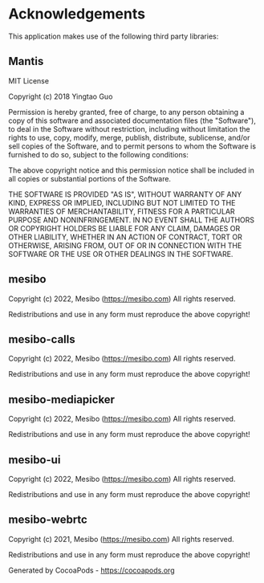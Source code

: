 # Acknowledgements
This application makes use of the following third party libraries:

## Mantis

MIT License

Copyright (c) 2018 Yingtao Guo

Permission is hereby granted, free of charge, to any person obtaining a copy
of this software and associated documentation files (the "Software"), to deal
in the Software without restriction, including without limitation the rights
to use, copy, modify, merge, publish, distribute, sublicense, and/or sell
copies of the Software, and to permit persons to whom the Software is
furnished to do so, subject to the following conditions:

The above copyright notice and this permission notice shall be included in all
copies or substantial portions of the Software.

THE SOFTWARE IS PROVIDED "AS IS", WITHOUT WARRANTY OF ANY KIND, EXPRESS OR
IMPLIED, INCLUDING BUT NOT LIMITED TO THE WARRANTIES OF MERCHANTABILITY,
FITNESS FOR A PARTICULAR PURPOSE AND NONINFRINGEMENT. IN NO EVENT SHALL THE
AUTHORS OR COPYRIGHT HOLDERS BE LIABLE FOR ANY CLAIM, DAMAGES OR OTHER
LIABILITY, WHETHER IN AN ACTION OF CONTRACT, TORT OR OTHERWISE, ARISING FROM,
OUT OF OR IN CONNECTION WITH THE SOFTWARE OR THE USE OR OTHER DEALINGS IN THE
SOFTWARE.


## mesibo

Copyright (c) 2022, Mesibo (https://mesibo.com)
All rights reserved.

Redistributions and use in any form must reproduce the above copyright!


## mesibo-calls

Copyright (c) 2022, Mesibo (https://mesibo.com)
All rights reserved.

Redistributions and use in any form must reproduce the above copyright!


## mesibo-mediapicker

Copyright (c) 2022, Mesibo (https://mesibo.com)
All rights reserved.

Redistributions and use in any form must reproduce the above copyright!


## mesibo-ui

Copyright (c) 2022, Mesibo (https://mesibo.com)
All rights reserved.

Redistributions and use in any form must reproduce the above copyright!


## mesibo-webrtc

Copyright (c) 2021, Mesibo (https://mesibo.com)
All rights reserved.

Redistributions and use in any form must reproduce the above copyright!

Generated by CocoaPods - https://cocoapods.org
